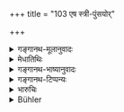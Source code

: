 +++
title = "103 एष स्त्री-पुंसयोर्"

+++

<details><summary>गङ्गानथ-मूलानुवादः</summary>

Thus has been expounded to you the law relating to husband and wife, which is conducive to conjugal happiness,—as also the manner of obtaining children in times of distress; learn now the partition of inheritance.—(103)
</details>

<details><summary>मेधातिथिः</summary>

[^२६४]:
     M G DK: dāyabhāgaṃ

उक्तेषु स्त्रीपुंसयोश् चापत्योत्पत्तौ च दायधर्मस्य विभागस्यावसरः ॥ ९.१०३ ॥
</details>

<details><summary>गङ्गानथ-भाष्यानुवादः</summary>

This verse shows the connection between what has gone before and what is
coming next.

The two subjects—of the Duties of Husband and Wife, and the Begetting of
Children—having been dealt with, it is the fit occasion for taking up
the subject of the Partition of Inheritance.—(103)
</details>

<details><summary>गङ्गानथ-टिप्पन्यः</summary>

This verse is quoted by *Jīmūtavāhana* (Dāyabhāga, p. 6).
</details>

<details><summary>भारुचिः</summary>

पूर्वयोः प्रकरणयोर् उपसंहारोपन्यासवचनम् इदं श्रोतृसंबोधनार्थम् ॥ ९.१०३ ॥
</details>

<details><summary>Bühler</summary>

103	Thus has been declared to you the law for a husband and his wife, which is intimately connected with conjugal happiness, and the manner of raising offspring in times of calamity; learn (now the law concerning) the division of the inheritance.
</details>
